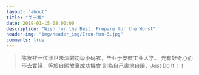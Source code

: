 ```yaml
---
layout: "about"
title: "关于我"
date: 2019-01-15 08:00:00
description: "Wish for the Best, Prepare for the Worst"
header-img: "img/header_img/Iron-Man-3.jpg"
comments: true
---
```


> 陈贺祥一位涉世未深的初级小码农，毕业于安徽工业大学。
> 光有好奇心而不去實踐，等於自願放棄成功機會
> 別為自己畫地自限，Just Do It！！
